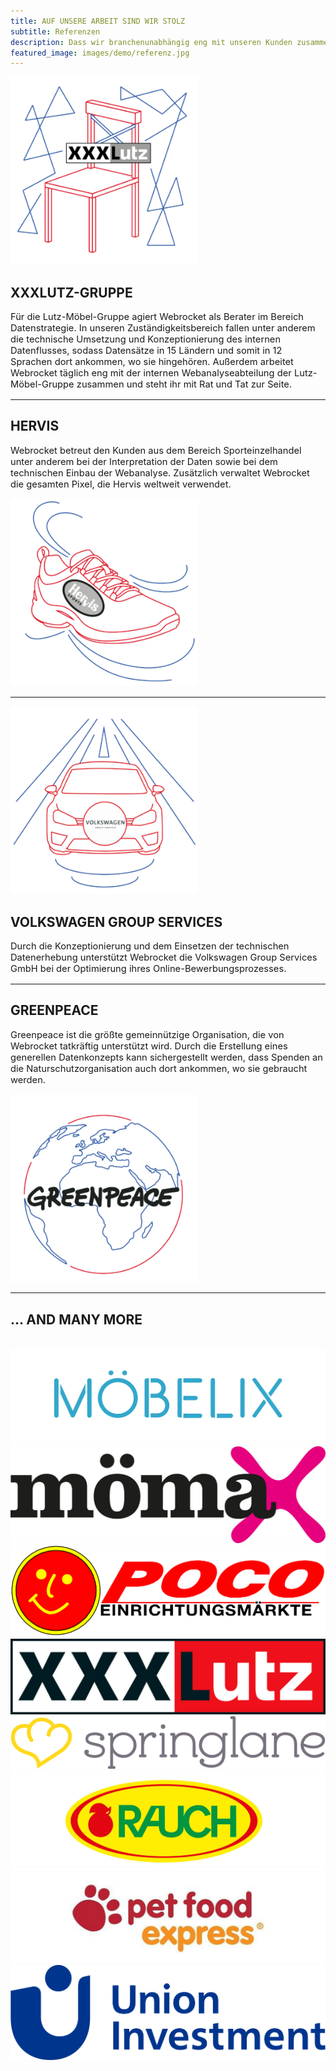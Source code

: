 ```yaml
---
title: AUF UNSERE ARBEIT SIND WIR STOLZ
subtitle: Referenzen
description: Dass wir branchenunabhängig eng mit unseren Kunden zusammenarbeiten, kommt nicht von ungefähr. Wir bilden mit ihnen eine Symbiose für beste Ergebnisse – und zwar langfristig.
featured_image: images/demo/referenz.jpg
---
```


<div class="custom-row">
  <div class="custom-col">
    <img src="/images/partner/Illu_XXXLutz-350x350.png" style="width: 300px; margin: auto;" />
  </div>
  <div class="custom-col">
    <h2>XXXLUTZ-GRUPPE</h2>
    <p style="font-size: 105%">Für die Lutz-Möbel-Gruppe agiert Webrocket als Berater im Bereich Datenstrategie. In unseren Zuständigkeitsbereich fallen unter anderem die technische Umsetzung und Konzeptionierung des internen Datenflusses, sodass Datensätze in 15 Ländern und somit in 12 Sprachen dort ankommen, wo sie hingehören. Außerdem arbeitet Webrocket täglich eng mit der internen Webanalyseabteilung der Lutz-Möbel-Gruppe zusammen und steht ihr mit Rat und Tat zur Seite.</p>
  </div>
</div>

---

<div class="custom-row reverse-mobile">
  <div class="custom-col">
    <h2>HERVIS</h2>
    <p style="font-size: 105%">Webrocket betreut den Kunden aus dem Bereich Sporteinzelhandel unter anderem bei der Interpretation der Daten sowie bei dem technischen Einbau der Webanalyse. Zusätzlich verwaltet Webrocket die gesamten Pixel, die Hervis weltweit verwendet.</p>
  </div>
  <div class="custom-col">
    <img src="/images/partner/Illu_Hervis-350x350.png" style="width: 300px; margin: auto;" />
  </div>
</div>

---

<div class="custom-row">
  <div class="custom-col">
    <img src="/images/partner/Illu_VW-Group-350x350.png" style="width: 300px; margin: auto;" />
  </div>
  <div class="custom-col">
    <h2>VOLKSWAGEN GROUP SERVICES</h2>
    <p style="font-size: 105%">Durch die Konzeptionierung und dem Einsetzen der technischen Datenerhebung unterstützt Webrocket die Volkswagen Group Services GmbH bei der Optimierung ihres Online-Bewerbungsprozesses.</p>
  </div>
</div>

---

<div class="custom-row reverse-mobile">
  <div class="custom-col">
    <h2>GREENPEACE</h2>
    <p style="font-size: 105%">Greenpeace ist die größte gemeinnützige Organisation, die von Webrocket tatkräftig unterstützt wird. Durch die Erstellung eines generellen Datenkonzepts kann sichergestellt werden, dass Spenden an die Naturschutzorganisation auch dort ankommen, wo sie gebraucht werden.</p>
  </div>
  <div class="custom-col">
    <img src="/images/partner/Illu_Greenpeace-350x350.png" style="width: 300px; margin: auto;" />
  </div>
</div>

---

## ... AND MANY MORE

<div class="slider-referenzen" style="margin-top: 2.5em;">
	<div class="slide-track">
		<div class="slide">
			<img src="/images/referenzen/moebelix.png" alt="" />
		</div>
		<div class="slide">
			<img src="/images/referenzen/moemax.jpg" alt="" />
		</div>
		<div class="slide">
			<img src="/images/referenzen/poco.png" alt="" />
		</div>
		<div class="slide">
			<img src="/images/referenzen/xxxlutz.jpg" alt="" />
		</div>
		<div class="slide">
			<img src="/images/referenzen/springlane.png" alt="" />
		</div>
		<div class="slide no-margin">
			<img src="/images/referenzen/rauch.png" alt="" />
		</div>
		<div class="slide no-margin">
			<img src="/images/referenzen/petfoodexpress.png" alt="" />
		</div>
		<div class="slide">
			<img src="/images/referenzen/unioninvestment.png" alt="" />
		</div>
	</div>
</div>

<!--- Weitere Partner
<div class="gallery" data-columns="3">
	<img src="/images/partner/Illu_Greenpeace-350x350.png">
	<img src="/images/partner/Illu_VW-Group-350x350.png">
	<img src="/images/partner/Illu_Hervis-350x350.png">
	<img src="/images/partner/Illu_XXXLutz-350x350.png">
</div>
-->
